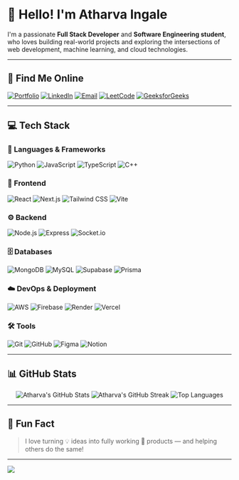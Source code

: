 # 👋 Hello! I'm Atharva Ingale

I'm a passionate **Full Stack Developer** and **Software Engineering student**, who loves building real-world projects and exploring the intersections of web development, machine learning, and cloud technologies.

---

## 🔗 Find Me Online

[![Portfolio](https://img.shields.io/badge/Portfolio-000000?style=for-the-badge&logo=vercel&logoColor=white)](https://atharva-portfolio-two.vercel.app/)
[![LinkedIn](https://img.shields.io/badge/LinkedIn-0A66C2?style=for-the-badge&logo=linkedin&logoColor=white)](https://www.linkedin.com/in/atharva-ingale-a910b5252/)
[![Email](https://img.shields.io/badge/Gmail-D14836?style=for-the-badge&logo=gmail&logoColor=white)](mailto:aringale17@gmail.com)
[![LeetCode](https://img.shields.io/badge/LeetCode-FFA116?style=for-the-badge&logo=leetcode&logoColor=black)](https://leetcode.com/atharvaingale20004/)
[![GeeksforGeeks](https://img.shields.io/badge/GeeksforGeeks-1f8c22?style=for-the-badge&logo=geeksforgeeks&logoColor=white)](https://www.geeksforgeeks.org/user/atharvaingf3yx/)

---

## 💻 Tech Stack

### 🚀 Languages & Frameworks
![Python](https://img.shields.io/badge/Python-3776AB?style=for-the-badge&logo=python&logoColor=white)
![JavaScript](https://img.shields.io/badge/JavaScript-F7DF1E?style=for-the-badge&logo=javascript&logoColor=black)
![TypeScript](https://img.shields.io/badge/TypeScript-3178C6?style=for-the-badge&logo=typescript&logoColor=white)
![C++](https://img.shields.io/badge/C++-00599C?style=for-the-badge&logo=c%2B%2B&logoColor=white)

### 🎨 Frontend
![React](https://img.shields.io/badge/React-20232a?style=for-the-badge&logo=react&logoColor=61DAFB)
![Next.js](https://img.shields.io/badge/Next.js-black?style=for-the-badge&logo=next.js&logoColor=white)
![Tailwind CSS](https://img.shields.io/badge/TailwindCSS-06B6D4?style=for-the-badge&logo=tailwindcss&logoColor=white)
![Vite](https://img.shields.io/badge/Vite-646CFF?style=for-the-badge&logo=vite&logoColor=white)

### ⚙️ Backend
![Node.js](https://img.shields.io/badge/Node.js-339933?style=for-the-badge&logo=node.js&logoColor=white)
![Express](https://img.shields.io/badge/Express.js-404D59?style=for-the-badge)
![Socket.io](https://img.shields.io/badge/Socket.io-010101?style=for-the-badge&logo=socket.io&logoColor=white)

### 🗄️ Databases
![MongoDB](https://img.shields.io/badge/MongoDB-4EA94B?style=for-the-badge&logo=mongodb&logoColor=white)
![MySQL](https://img.shields.io/badge/MySQL-00758F?style=for-the-badge&logo=mysql&logoColor=white)
![Supabase](https://img.shields.io/badge/Supabase-3ECF8E?style=for-the-badge&logo=supabase&logoColor=white)
![Prisma](https://img.shields.io/badge/Prisma-3982CE?style=for-the-badge&logo=Prisma&logoColor=white)

### ☁️ DevOps & Deployment
![AWS](https://img.shields.io/badge/AWS-FF9900?style=for-the-badge&logo=amazonaws&logoColor=white)
![Firebase](https://img.shields.io/badge/Firebase-FFCA28?style=for-the-badge&logo=firebase&logoColor=black)
![Render](https://img.shields.io/badge/Render-46E3B7?style=for-the-badge&logo=render&logoColor=white)
![Vercel](https://img.shields.io/badge/Vercel-000000?style=for-the-badge&logo=vercel&logoColor=white)

### 🛠️ Tools
![Git](https://img.shields.io/badge/Git-F05033?style=for-the-badge&logo=git&logoColor=white)
![GitHub](https://img.shields.io/badge/GitHub-181717?style=for-the-badge&logo=github&logoColor=white)
![Figma](https://img.shields.io/badge/Figma-F24E1E?style=for-the-badge&logo=figma&logoColor=white)
![Notion](https://img.shields.io/badge/Notion-000000?style=for-the-badge&logo=notion&logoColor=white)

---

## 📊 GitHub Stats

<div align="center">

![Atharva's GitHub Stats](https://github-readme-stats.vercel.app/api?username=ARIngale&theme=react&show_icons=true&hide_border=false&count_private=true)
![Atharva's GitHub Streak](https://github-readme-streak-stats.herokuapp.com/?user=ARIngale&theme=react&hide_border=false)
![Top Languages](https://github-readme-stats.vercel.app/api/top-langs/?username=ARIngale&layout=compact&theme=react&hide_border=false)

</div>

---

## 🌱 Fun Fact

> I love turning 💡 ideas into fully working 🚀 products — and helping others do the same!

---

[![](https://visitcount.itsvg.in/api?id=ARIngale&icon=0&color=0)](https://visitcount.itsvg.in)

<!-- README created with ❤️ by Atharva Ingale -->
